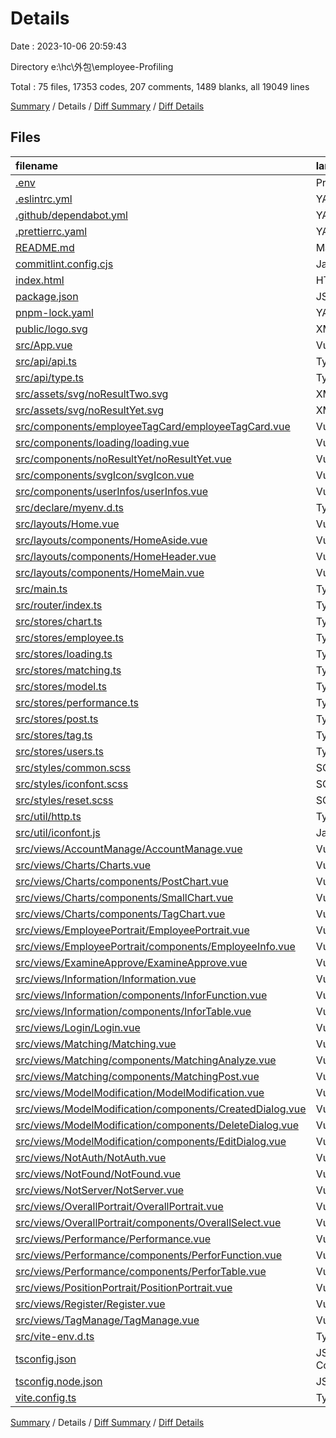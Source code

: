 # Details

Date : 2023-10-06 20:59:43

Directory e:\\hc\\外包\\employee-Profiling

Total : 75 files, 17353 codes, 207 comments, 1489 blanks, all 19049 lines

[Summary](results.md) / Details / [Diff Summary](diff.md) / [Diff Details](diff-details.md)

## Files

| filename                                                                                                              | language           |  code | comment | blank | total |
| :-------------------------------------------------------------------------------------------------------------------- | :----------------- | ----: | ------: | ----: | ----: |
| [.env](/.env)                                                                                                         | Properties         |     5 |       0 |     0 |     5 |
| [.eslintrc.yml](/.eslintrc.yml)                                                                                       | YAML               |    30 |       0 |     1 |    31 |
| [.github/dependabot.yml](/.github/dependabot.yml)                                                                     | YAML               |     9 |       0 |     1 |    10 |
| [.prettierrc.yaml](/.prettierrc.yaml)                                                                                 | YAML               |    17 |       0 |     1 |    18 |
| [README.md](/README.md)                                                                                               | Markdown           |    13 |       0 |     8 |    21 |
| [commitlint.config.cjs](/commitlint.config.cjs)                                                                       | JavaScript         |     6 |       4 |     1 |    11 |
| [index.html](/index.html)                                                                                             | HTML               |    13 |       0 |     1 |    14 |
| [package.json](/package.json)                                                                                         | JSON               |    82 |       0 |     1 |    83 |
| [pnpm-lock.yaml](/pnpm-lock.yaml)                                                                                     | YAML               | 5,633 |       0 |   868 | 6,501 |
| [public/logo.svg](/public/logo.svg)                                                                                   | XML                | 2,214 |       0 |     1 | 2,215 |
| [src/App.vue](/src/App.vue)                                                                                           | Vue                |    23 |       0 |     4 |    27 |
| [src/api/api.ts](/src/api/api.ts)                                                                                     | TypeScript         |   178 |      76 |     8 |   262 |
| [src/api/type.ts](/src/api/type.ts)                                                                                   | TypeScript         |   190 |       0 |    14 |   204 |
| [src/assets/svg/noResultTwo.svg](/src/assets/svg/noResultTwo.svg)                                                     | XML                |     1 |       0 |     0 |     1 |
| [src/assets/svg/noResultYet.svg](/src/assets/svg/noResultYet.svg)                                                     | XML                |     1 |       0 |     0 |     1 |
| [src/components/employeeTagCard/employeeTagCard.vue](/src/components/employeeTagCard/employeeTagCard.vue)             | Vue                |    38 |       0 |     3 |    41 |
| [src/components/loading/loading.vue](/src/components/loading/loading.vue)                                             | Vue                |    69 |       0 |     4 |    73 |
| [src/components/noResultYet/noResultYet.vue](/src/components/noResultYet/noResultYet.vue)                             | Vue                |    32 |       0 |     3 |    35 |
| [src/components/svgIcon/svgIcon.vue](/src/components/svgIcon/svgIcon.vue)                                             | Vue                |    35 |       0 |     3 |    38 |
| [src/components/userInfos/userInfos.vue](/src/components/userInfos/userInfos.vue)                                     | Vue                |   168 |      29 |    13 |   210 |
| [src/declare/myenv.d.ts](/src/declare/myenv.d.ts)                                                                     | TypeScript         |     9 |       0 |     2 |    11 |
| [src/layouts/Home.vue](/src/layouts/Home.vue)                                                                         | Vue                |    39 |       1 |     3 |    43 |
| [src/layouts/components/HomeAside.vue](/src/layouts/components/HomeAside.vue)                                         | Vue                |   144 |       6 |    13 |   163 |
| [src/layouts/components/HomeHeader.vue](/src/layouts/components/HomeHeader.vue)                                       | Vue                |    83 |       0 |     5 |    88 |
| [src/layouts/components/HomeMain.vue](/src/layouts/components/HomeMain.vue)                                           | Vue                |     7 |       0 |     3 |    10 |
| [src/main.ts](/src/main.ts)                                                                                           | TypeScript         |    25 |       0 |     8 |    33 |
| [src/router/index.ts](/src/router/index.ts)                                                                           | TypeScript         |   403 |      13 |    13 |   429 |
| [src/stores/chart.ts](/src/stores/chart.ts)                                                                           | TypeScript         |    54 |       2 |     7 |    63 |
| [src/stores/employee.ts](/src/stores/employee.ts)                                                                     | TypeScript         |   471 |       4 |    25 |   500 |
| [src/stores/loading.ts](/src/stores/loading.ts)                                                                       | TypeScript         |     9 |       1 |     5 |    15 |
| [src/stores/matching.ts](/src/stores/matching.ts)                                                                     | TypeScript         |    66 |       4 |    10 |    80 |
| [src/stores/model.ts](/src/stores/model.ts)                                                                           | TypeScript         |   360 |      28 |     9 |   397 |
| [src/stores/performance.ts](/src/stores/performance.ts)                                                               | TypeScript         |    40 |       0 |     7 |    47 |
| [src/stores/post.ts](/src/stores/post.ts)                                                                             | TypeScript         |    50 |       0 |     7 |    57 |
| [src/stores/tag.ts](/src/stores/tag.ts)                                                                               | TypeScript         |    17 |       0 |     5 |    22 |
| [src/stores/users.ts](/src/stores/users.ts)                                                                           | TypeScript         |    47 |       0 |     9 |    56 |
| [src/styles/common.scss](/src/styles/common.scss)                                                                     | SCSS               |    30 |       1 |     5 |    36 |
| [src/styles/iconfont.scss](/src/styles/iconfont.scss)                                                                 | SCSS               |    47 |       0 |    14 |    61 |
| [src/styles/reset.scss](/src/styles/reset.scss)                                                                       | SCSS               |   201 |      11 |    38 |   250 |
| [src/util/http.ts](/src/util/http.ts)                                                                                 | TypeScript         |    88 |       2 |     8 |    98 |
| [src/util/iconfont.js](/src/util/iconfont.js)                                                                         | JavaScript         |     1 |       0 |     0 |     1 |
| [src/views/AccountManage/AccountManage.vue](/src/views/AccountManage/AccountManage.vue)                               | Vue                |   193 |       0 |    20 |   213 |
| [src/views/Charts/Charts.vue](/src/views/Charts/Charts.vue)                                                           | Vue                |    56 |       1 |     3 |    60 |
| [src/views/Charts/components/PostChart.vue](/src/views/Charts/components/PostChart.vue)                               | Vue                |   156 |       0 |    12 |   168 |
| [src/views/Charts/components/SmallChart.vue](/src/views/Charts/components/SmallChart.vue)                             | Vue                |    79 |       0 |     5 |    84 |
| [src/views/Charts/components/TagChart.vue](/src/views/Charts/components/TagChart.vue)                                 | Vue                |   129 |       0 |    13 |   142 |
| [src/views/EmployeePortrait/EmployeePortrait.vue](/src/views/EmployeePortrait/EmployeePortrait.vue)                   | Vue                |   188 |       0 |    13 |   201 |
| [src/views/EmployeePortrait/components/EmployeeInfo.vue](/src/views/EmployeePortrait/components/EmployeeInfo.vue)     | Vue                |   374 |       0 |    12 |   386 |
| [src/views/ExamineApprove/ExamineApprove.vue](/src/views/ExamineApprove/ExamineApprove.vue)                           | Vue                |   138 |       0 |    10 |   148 |
| [src/views/Information/Information.vue](/src/views/Information/Information.vue)                                       | Vue                |    33 |       1 |     3 |    37 |
| [src/views/Information/components/InforFunction.vue](/src/views/Information/components/InforFunction.vue)             | Vue                | 1,339 |       1 |    39 | 1,379 |
| [src/views/Information/components/InforTable.vue](/src/views/Information/components/InforTable.vue)                   | Vue                |    63 |       0 |     8 |    71 |
| [src/views/Login/Login.vue](/src/views/Login/Login.vue)                                                               | Vue                |   211 |       1 |    24 |   236 |
| [src/views/Matching/Matching.vue](/src/views/Matching/Matching.vue)                                                   | Vue                |    78 |       1 |     6 |    85 |
| [src/views/Matching/components/MatchingAnalyze.vue](/src/views/Matching/components/MatchingAnalyze.vue)               | Vue                |   412 |       0 |    23 |   435 |
| [src/views/Matching/components/MatchingPost.vue](/src/views/Matching/components/MatchingPost.vue)                     | Vue                |   229 |       0 |    17 |   246 |
| [src/views/ModelModification/ModelModification.vue](/src/views/ModelModification/ModelModification.vue)               | Vue                |   198 |       0 |     7 |   205 |
| [src/views/ModelModification/components/CreatedDialog.vue](/src/views/ModelModification/components/CreatedDialog.vue) | Vue                |   412 |       1 |    11 |   424 |
| [src/views/ModelModification/components/DeleteDialog.vue](/src/views/ModelModification/components/DeleteDialog.vue)   | Vue                |    68 |       0 |     7 |    75 |
| [src/views/ModelModification/components/EditDialog.vue](/src/views/ModelModification/components/EditDialog.vue)       | Vue                |   430 |       1 |    11 |   442 |
| [src/views/NotAuth/NotAuth.vue](/src/views/NotAuth/NotAuth.vue)                                                       | Vue                |    11 |       0 |     3 |    14 |
| [src/views/NotFound/NotFound.vue](/src/views/NotFound/NotFound.vue)                                                   | Vue                |    11 |       0 |     3 |    14 |
| [src/views/NotServer/NotServer.vue](/src/views/NotServer/NotServer.vue)                                               | Vue                |    11 |       0 |     3 |    14 |
| [src/views/OverallPortrait/OverallPortrait.vue](/src/views/OverallPortrait/OverallPortrait.vue)                       | Vue                |   118 |       0 |     6 |   124 |
| [src/views/OverallPortrait/components/OverallSelect.vue](/src/views/OverallPortrait/components/OverallSelect.vue)     | Vue                |   168 |       0 |    11 |   179 |
| [src/views/Performance/Performance.vue](/src/views/Performance/Performance.vue)                                       | Vue                |    33 |       1 |     3 |    37 |
| [src/views/Performance/components/PerforFunction.vue](/src/views/Performance/components/PerforFunction.vue)           | Vue                |   551 |       0 |    27 |   578 |
| [src/views/Performance/components/PerforTable.vue](/src/views/Performance/components/PerforTable.vue)                 | Vue                |    84 |       0 |     8 |    92 |
| [src/views/PositionPortrait/PositionPortrait.vue](/src/views/PositionPortrait/PositionPortrait.vue)                   | Vue                |   157 |       0 |     8 |   165 |
| [src/views/Register/Register.vue](/src/views/Register/Register.vue)                                                   | Vue                |   175 |       1 |    15 |   191 |
| [src/views/TagManage/TagManage.vue](/src/views/TagManage/TagManage.vue)                                               | Vue                |   208 |       0 |    15 |   223 |
| [src/vite-env.d.ts](/src/vite-env.d.ts)                                                                               | TypeScript         |     9 |       1 |     3 |    13 |
| [tsconfig.json](/tsconfig.json)                                                                                       | JSON with Comments |    25 |       7 |     4 |    36 |
| [tsconfig.node.json](/tsconfig.node.json)                                                                             | JSON               |    10 |       0 |     1 |    11 |
| [vite.config.ts](/vite.config.ts)                                                                                     | TypeScript         |    48 |       8 |     4 |    60 |

[Summary](results.md) / Details / [Diff Summary](diff.md) / [Diff Details](diff-details.md)
